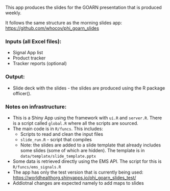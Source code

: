 This app produces the slides for the GOARN presentation that is produced weekly.

It follows the same structure as the morning slides app: https://github.com/whocov/phi_goarn_slides


### **Inputs (all Excel files):**
- Signal App list
- Product tracker
- Tracker reports (optional)


### **Output:**
- Slide deck with the slides - the slides are produced using the R package officer().



### **Notes on infrastructure:**
- This is a Shiny App using the framework with `ui.R` and `server.R`. There is a script called `global.R` where all the scripts are sourced.
- The main code is in `R/funcs`. This includes:
  - Scripts to read and clean the input files
  - `slide_run.R` - script that compiles
  - Note: the slides are added to a slide template that already includes some slides (some of which are hidden). The template is in `data/template/slide_template.pptx`
- Some data is retrieved directly using the EMS API. The script for this is `R/funcs/ems_signals.R`
- The app has only the test version that is currently being used: https://worldhealthorg.shinyapps.io/phi_goarn_slides_test/
- Addiotnal changes are expected namely to add maps to slides


